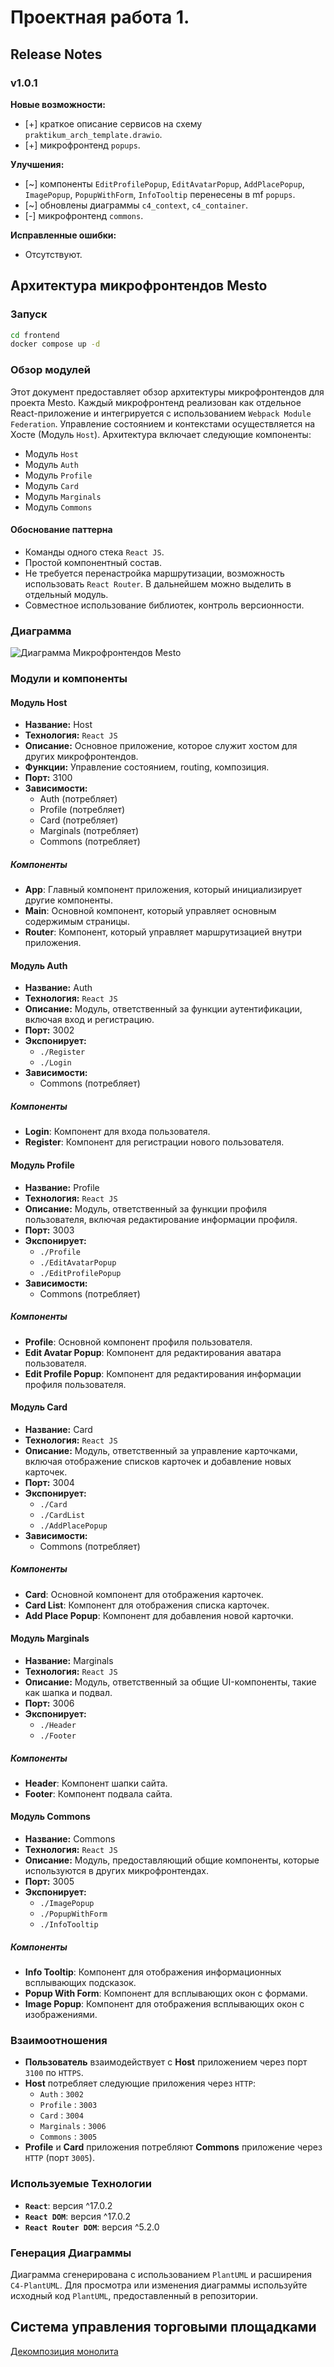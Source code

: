 # Проектная работа 1.

## Release Notes

### v1.0.1

**Новые возможности:**
- [+] краткое описание сервисов на схему `praktikum_arch_template.drawio`.
- [+] микрофронтенд `popups`.

**Улучшения:**
- [~] компоненты `EditProfilePopup`, `EditAvatarPopup`, `AddPlacePopup`, `ImagePopup`, `PopupWithForm`, `InfoTooltip` перенесены в mf `popups`.
- [~] обновлены диаграммы `c4_context`, `c4_container`.
- [-] микрофронтенд `commons`.

**Исправленные ошибки:**
- Отсутствуют.

## Архитектура микрофронтендов Mesto

### Запуск

```bash
cd frontend
docker compose up -d
```

### Обзор модулей

Этот документ предоставляет обзор архитектуры микрофронтендов для проекта Mesto.
Каждый микрофронтенд реализован как отдельное React-приложение и интегрируется с использованием `Webpack Module Federation`.
Управление состоянием и контекстами осуществляется на Хосте (Модуль `Host`).
Архитектура включает следующие компоненты:

- Модуль `Host`
- Модуль `Auth`
- Модуль `Profile`
- Модуль `Card`
- Модуль `Marginals`
- Модуль `Commons`

#### Обоснование паттерна

- Команды одного стека `React JS`.
- Простой компонентный состав.
- Не требуется перенастройка маршрутизации, возможность использовать `React Router`.
  В дальнейшем можно выделить в отдельный модуль.
- Совместное использование библиотек, контроль версионности.

### Диаграмма

![Диаграмма Микрофронтендов Mesto](docs/c4_context.png)

### Модули и компоненты

#### Модуль Host

- **Название:** Host
- **Технология:** `React JS`
- **Описание:** Основное приложение, которое служит хостом для других микрофронтендов.
- **Функции:** Управление состоянием, routing, композиция.
- **Порт:** 3100
- **Зависимости:**
    - Auth (потребляет)
    - Profile (потребляет)
    - Card (потребляет)
    - Marginals (потребляет)
    - Commons (потребляет)

##### Компоненты

- **App**: Главный компонент приложения, который инициализирует другие компоненты.
- **Main**: Основной компонент, который управляет основным содержимым страницы.
- **Router**: Компонент, который управляет маршрутизацией внутри приложения.

#### Модуль Auth

- **Название:** Auth
- **Технология:** `React JS`
- **Описание:** Модуль, ответственный за функции аутентификации, включая вход и регистрацию.
- **Порт:** 3002
- **Экспонирует:**
    - `./Register`
    - `./Login`
- **Зависимости:**
    - Commons (потребляет)

##### Компоненты

- **Login**: Компонент для входа пользователя.
- **Register**: Компонент для регистрации нового пользователя.

#### Модуль Profile

- **Название:** Profile
- **Технология:** `React JS`
- **Описание:** Модуль, ответственный за функции профиля пользователя, включая редактирование информации профиля.
- **Порт:** 3003
- **Экспонирует:**
    - `./Profile`
    - `./EditAvatarPopup`
    - `./EditProfilePopup`
- **Зависимости:**
    - Commons (потребляет)

##### Компоненты

- **Profile**: Основной компонент профиля пользователя.
- **Edit Avatar Popup**: Компонент для редактирования аватара пользователя.
- **Edit Profile Popup**: Компонент для редактирования информации профиля пользователя.

#### Модуль Card

- **Название:** Card
- **Технология:** `React JS`
- **Описание:** Модуль, ответственный за управление карточками, включая отображение списков карточек и добавление новых карточек.
- **Порт:** 3004
- **Экспонирует:**
    - `./Card`
    - `./CardList`
    - `./AddPlacePopup`
- **Зависимости:**
    - Commons (потребляет)

##### Компоненты

- **Card**: Основной компонент для отображения карточек.
- **Card List**: Компонент для отображения списка карточек.
- **Add Place Popup**: Компонент для добавления новой карточки.

#### Модуль Marginals

- **Название:** Marginals
- **Технология:** `React JS`
- **Описание:** Модуль, ответственный за общие UI-компоненты, такие как шапка и подвал.
- **Порт:** 3006
- **Экспонирует:**
    - `./Header`
    - `./Footer`

##### Компоненты

- **Header**: Компонент шапки сайта.
- **Footer**: Компонент подвала сайта.

#### Модуль Commons

- **Название:** Commons
- **Технология:** `React JS`
- **Описание:** Модуль, предоставляющий общие компоненты, которые используются в других микрофронтендах.
- **Порт:** 3005
- **Экспонирует:**
    - `./ImagePopup`
    - `./PopupWithForm`
    - `./InfoTooltip`

##### Компоненты

- **Info Tooltip**: Компонент для отображения информационных всплывающих подсказок.
- **Popup With Form**: Компонент для всплывающих окон с формами.
- **Image Popup**: Компонент для отображения всплывающих окон с изображениями.

### Взаимоотношения

- **Пользователь** взаимодействует с **Host** приложением через порт `3100` по `HTTPS`.
- **Host** потребляет следующие приложения через `HTTP`:
    - `Auth` : `3002`
    - `Profile` : `3003`
    - `Card` : `3004`
    - `Marginals` : `3006`
    - `Commons` : `3005`
- **Profile** и **Card** приложения потребляют **Commons** приложение через `HTTP` (порт `3005`).

### Используемые Технологии

- **`React`**: версия ^17.0.2
- **`React DOM`**: версия ^17.0.2
- **`React Router DOM`**: версия ^5.2.0

### Генерация Диаграммы

Диаграмма сгенерирована с использованием `PlantUML` и расширения `C4-PlantUML`.
Для просмотра или изменения диаграммы используйте исходный код `PlantUML`, предоставленный в репозитории.

## Система управления торговыми площадками

[Декомпозиция монолита](docs/praktikum_arch_template.drawio)